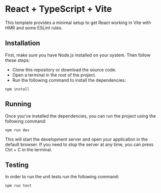# React + TypeScript + Vite

This template provides a minimal setup to get React working in Vite with HMR and some ESLint rules.

## Installation

First, make sure you have Node.js installed on your system. Then follow these steps:

- Clone this repository or download the source code.
- Open a terminal in the root of the project.
- Run the following command to install the dependencies:

```npm install```

## Running

Once you've installed the dependencies, you can run the project using the following command:

```npm run dev```

This will start the development server and open your application in the default browser. If you need to stop the server at any time, you can press Ctrl + C in the terminal.

## Testing

In order to run the unit tests run the following command:

```npm run test```